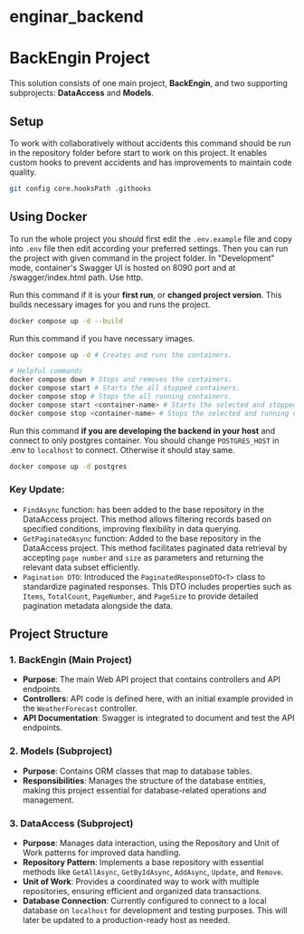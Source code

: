 # enginar_backend

# BackEngin Project

This solution consists of one main project, **BackEngin**, and two supporting subprojects: **DataAccess** and **Models**.

## Setup

To work with collaboratively without accidents this command should be run in the repository folder before start to work on this project. It enables custom hooks to prevent accidents and has improvements to maintain code quality.

```sh
git config core.hooksPath .githooks
```

## Using Docker

To run the whole project you should first edit the `.env.example` file and copy into `.env` file then edit according your preferred settings. Then you can run the project with given command in the project folder. In "Development" mode, container's Swagger UI is hosted on 8090 port and at /swagger/index.html path. Use http.

Run this command if it is your **first run**, or **changed project version**. This builds necessary images for you and runs the project.
```sh
docker compose up -d --build
```

Run this command if you have necessary images.
```sh
docker compose up -d # Creates and runs the containers.

# Helpful commands
docker compose down # Stops and removes the containers.
docker compose start # Starts the all stopped containers.
docker compose stop # Stops the all running containers.
docker compose start <container-name> # Starts the selected and stopped container.
docker compose stop <container-name> # Stops the selected and running container.
```

Run this command **if you are developing the backend in your host** and connect to only postgres container. You should change `POSTGRES_HOST` in .env to `localhost` to connect. Otherwise it should stay same.
```sh
docker compose up -d postgres
```

### Key Update: 
* `FindAsync` function: has been added to the base repository in the DataAccess project. This method allows filtering records based on specified conditions, improving flexibility in data querying.
* `GetPaginatedAsync` function: Added to the base repository in the DataAccess project. This method facilitates paginated data retrieval by accepting `page number` and `size` as parameters and returning the relevant data subset efficiently.
* `Pagination DTO`: Introduced the `PaginatedResponseDTO<T>` class to standardize paginated responses. This DTO includes properties such as `Items`, `TotalCount`, `PageNumber`, and `PageSize` to provide detailed pagination metadata alongside the data.


## Project Structure

### 1. **BackEngin (Main Project)**

   - **Purpose**: The main Web API project that contains controllers and API endpoints.
   - **Controllers**: API code is defined here, with an initial example provided in the `WeatherForecast` controller.
   - **API Documentation**: Swagger is integrated to document and test the API endpoints.

### 2. **Models (Subproject)**

   - **Purpose**: Contains ORM classes that map to database tables.
   - **Responsibilities**: Manages the structure of the database entities, making this project essential for database-related operations and management.

### 3. **DataAccess (Subproject)**

   - **Purpose**: Manages data interaction, using the Repository and Unit of Work patterns for improved data handling.
   - **Repository Pattern**: Implements a base repository with essential methods like `GetAllAsync`, `GetByIdAsync`, `AddAsync`, `Update`, and `Remove`.
   - **Unit of Work**: Provides a coordinated way to work with multiple repositories, ensuring efficient and organized data transactions.
   - **Database Connection**: Currently configured to connect to a local database on `localhost` for development and testing purposes. This will later be updated to a production-ready host as needed.

